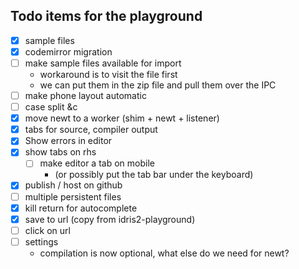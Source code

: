 
## Todo items for the playground

- [x] sample files
- [x] codemirror migration
- [ ] make sample files available for import
  - workaround is to visit the file first
  - we can put them in the zip file and pull them over the IPC
- [ ] make phone layout automatic
- [ ] case split &c
- [x] move newt to a worker (shim + newt + listener)
- [x] tabs for source, compiler output
- [x] Show errors in editor
- [x] show tabs on rhs
  - [ ] make editor a tab on mobile
    - (or possibly put the tab bar under the keyboard)
- [x] publish / host on github
- [ ] multiple persistent files
- [x] kill return for autocomplete
- [x] save to url (copy from idris2-playground)
- [ ] click on url
- [ ] settings
  - compilation is now optional, what else do we need for newt?


